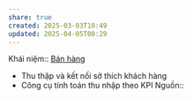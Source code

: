```yaml
---
share: true
created: 2025-03-03T10:49
updated: 2025-04-05T00:29
---
```

Khái niệm:: [Bán hàng](./%CE%9E%20Kh%C3%A1i%20ni%E1%BB%87m/B%C3%A1n%20h%C3%A0ng.md)

- Thu thập và kết nối sở thích khách hàng
- Công cụ tính toán thu nhập theo KPI
Nguồn:: 
